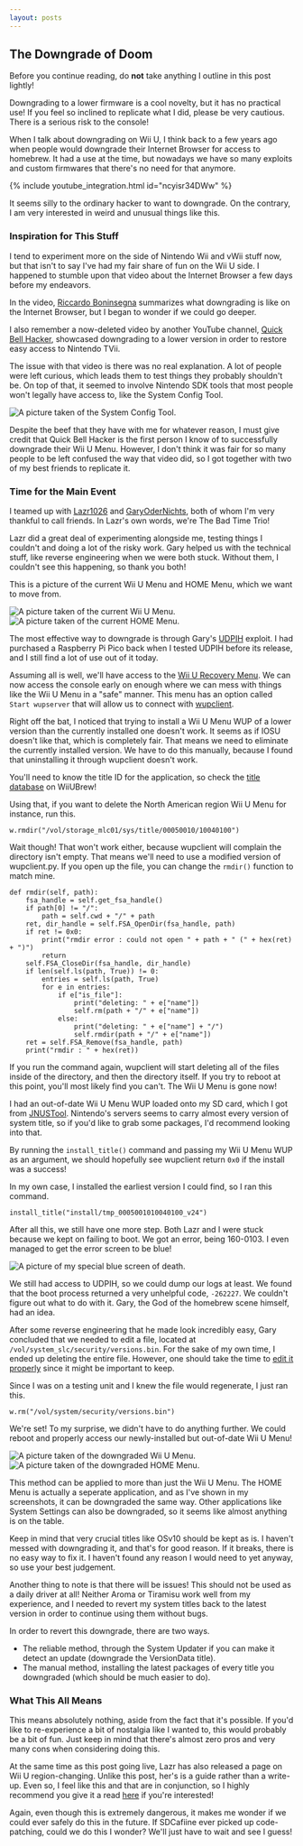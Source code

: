 ```yaml
---
layout: posts
---
```


## The Downgrade of Doom

Before you continue reading, do **not** take anything I outline in this post lightly!

Downgrading to a lower firmware is a cool novelty, but it has no practical use! If you feel so inclined to replicate what I did, please be very cautious. There is a serious risk to the console!

When I talk about downgrading on Wii U, I think back to a few years ago when people would downgrade their Internet Browser for access to homebrew. It had a use at the time, but nowadays we have so many exploits and custom firmwares that there's no need for that anymore.

{% include youtube_integration.html id="ncyisr34DWw" %}

It seems silly to the ordinary hacker to want to downgrade. On the contrary, I am very interested in weird and unusual things like this.

### Inspiration for This Stuff

I tend to experiment more on the side of Nintendo Wii and vWii stuff now, but that isn't to say I've had my fair share of fun on the Wii U side. I happened to stumble upon that video about the Internet Browser a few days before my endeavors.

In the video, [Riccardo Boninsegna](https://www.youtube.com/channel/UC3yLQv_WnKLgbUlGAKUllrw) summarizes what downgrading is like on the Internet Browser, but I began to wonder if we could go deeper.

I also remember a now-deleted video by another YouTube channel, [Quick Bell Hacker](https://www.youtube.com/c/QuickBellHacker), showcased downgrading to a lower version in order to restore easy access to Nintendo TVii.

The issue with that video is there was no real explanation. A lot of people were left curious, which leads them to test things they probably shouldn't be. On top of that, it seemed to involve Nintendo SDK tools that most people won't legally have access to, like the System Config Tool.

![A picture taken of the System Config Tool.](../assets/images/works/the-downgrade-of-doom/system_config_tool.png)

Despite the beef that they have with me for whatever reason, I must give credit that Quick Bell Hacker is the first person I know of to successfully downgrade their Wii U Menu. However, I don't think it was fair for so many people to be left confused the way that video did, so I got together with two of my best friends to replicate it.

### Time for the Main Event

I teamed up with [Lazr1026](https://github.com/Lazr1026) and [GaryOderNichts](https://github.com/GaryOderNichts), both of whom I'm very thankful to call friends. In Lazr's own words, we're The Bad Time Trio!

Lazr did a great deal of experimenting alongside me, testing things I couldn't and doing a lot of the risky work. Gary helped us with the technical stuff, like reverse engineering when we were both stuck. Without them, I couldn't see this happening, so thank you both!

This is a picture of the current Wii U Menu and HOME Menu, which we want to move from.

![A picture taken of the current Wii U Menu.](../assets/images/works/the-downgrade-of-doom/current_wii_u_menu.png)
![A picture taken of the current HOME Menu.](../assets/images/works/the-downgrade-of-doom/current_home_menu.png)

The most effective way to downgrade is through Gary's [UDPIH](https://github.com/GaryOderNichts/udpih) exploit. I had purchased a Raspberry Pi Pico back when I tested UDPIH before its release, and I still find a lot of use out of it today.

Assuming all is well, we'll have access to the [Wii U Recovery Menu](https://github.com/GaryOderNichts/recovery_menu). We can now access the console early on enough where we can mess with things like the Wii U Menu in a "safe" manner. This menu has an option called `Start wupserver` that will allow us to connect with [wupclient](https://raw.githubusercontent.com/FIX94/iosuhax/master/wupserver/wupclient.py).

Right off the bat, I noticed that trying to install a Wii U Menu WUP of a lower version than the currently installed one doesn't work. It seems as if IOSU doesn't like that, which is completely fair. That means we need to eliminate the currently installed version. We have to do this manually, because I found that uninstalling it through wupclient doesn't work.

You'll need to know the title ID for the application, so check the [title database](https://wiiubrew.org/wiki/Title_database) on WiiUBrew!

Using that, if you want to delete the North American region Wii U Menu for instance, run this.
```
w.rmdir("/vol/storage_mlc01/sys/title/00050010/10040100")
```

Wait though! That won't work either, because wupclient will complain the directory isn't empty. That means we'll need to use a modified version of wupclient.py. If you open up the file, you can change the `rmdir()` function to match mine.

```
def rmdir(self, path):
    fsa_handle = self.get_fsa_handle()
    if path[0] != "/":
        path = self.cwd + "/" + path
    ret, dir_handle = self.FSA_OpenDir(fsa_handle, path)
    if ret != 0x0:
        print("rmdir error : could not open " + path + " (" + hex(ret) + ")")
        return
    self.FSA_CloseDir(fsa_handle, dir_handle)
    if len(self.ls(path, True)) != 0:
        entries = self.ls(path, True)
        for e in entries:
            if e["is_file"]:
                print("deleting: " + e["name"])
                self.rm(path + "/" + e["name"])
            else:
                print("deleting: " + e["name"] + "/")
                self.rmdir(path + "/" + e["name"])
    ret = self.FSA_Remove(fsa_handle, path)
    print("rmdir : " + hex(ret))
```

If you run the command again, wupclient will start deleting all of the files inside of the directory, and then the directory itself. If you try to reboot at this point, you'll most likely find you can't. The Wii U Menu is gone now!

I had an out-of-date Wii U Menu WUP loaded onto my SD card, which I got from [JNUSTool](https://github.com/Maschell/JNUSTool). Nintendo's servers seems to carry almost every version of system title, so if you'd like to grab some packages, I'd recommend looking into that.

By running the `install_title()` command and passing my Wii U Menu WUP as an argument, we should hopefully see wupclient return `0x0` if the install was a success!

In my own case, I installed the earliest version I could find, so I ran this command.
```
install_title("install/tmp_0005001010040100_v24")
```

After all this, we still have one more step. Both Lazr and I were stuck because we kept on failing to boot. We got an error, being 160-0103. I even managed to get the error screen to be blue!

![A picture of my special blue screen of death.](../assets/images/works/the-downgrade-of-doom/blue_screen_of_death.png)

We still had access to UDPIH, so we could dump our logs at least. We found that the boot process returned a very unhelpful code, `-262227`. We couldn't figure out what to do with it. Gary, the God of the homebrew scene himself, had an idea.

After some reverse engineering that he made look incredibly easy, Gary concluded that we needed to edit a file, located at `/vol/system_slc/security/versions.bin`. For the sake of my own time, I ended up deleting the entire file. However, one should take the time to [edit it properly](https://gbatemp.net/threads/how-to-edit-the-versions-bin-tutorial.601092) since it might be important to keep.

Since I was on a testing unit and I knew the file would regenerate, I just ran this.
```
w.rm("/vol/system/security/versions.bin")
```

We're set! To my surprise, we didn't have to do anything further. We could reboot and properly access our newly-installed but out-of-date Wii U Menu!

![A picture taken of the downgraded Wii U Menu.](../assets/images/works/the-downgrade-of-doom/downgrade_wii_u_menu.png)
![A picture taken of the downgraded HOME Menu.](../assets/images/works/the-downgrade-of-doom/downgrade_home_menu.png)

This method can be applied to more than just the Wii U Menu. The HOME Menu is actually a seperate application, and as I've shown in my screenshots, it can be downgraded the same way. Other applications like System Settings can also be downgraded, so it seems like almost anything is on the table.

Keep in mind that very crucial titles like OSv10 should be kept as is. I haven't messed with downgrading it, and that's for good reason. If it breaks, there is no easy way to fix it. I haven't found any reason I would need to yet anyway, so use your best judgement.

Another thing to note is that there will be issues! This should not be used as a daily driver at all! Neither Aroma or Tiramisu work well from my experience, and I needed to revert my system titles back to the latest version in order to continue using them without bugs.

In order to revert this downgrade, there are two ways.
* The reliable method, through the System Updater if you can make it detect an update (downgrade the VersionData title).
* The manual method, installing the latest packages of every title you downgraded (which should be much easier to do).

### What This All Means

This means absolutely nothing, aside from the fact that it's possible. If you'd like to re-experience a bit of nostalgia like I wanted to, this would probably be a bit of fun. Just keep in mind that there's almost zero pros and very many cons when considering doing this.

At the same time as this post going live, Lazr has also released a page on Wii U region-changing. Unlike this post, her's is a guide rather than a write-up. Even so, I feel like this and that are in conjunction, so I highly recommend you give it a read [here](https://lazr1026.github.io/regionchange) if you're interested!

Again, even though this is extremely dangerous, it makes me wonder if we could ever safely do this in the future. If SDCafiine ever picked up code-patching, could we do this I wonder? We'll just have to wait and see I guess!